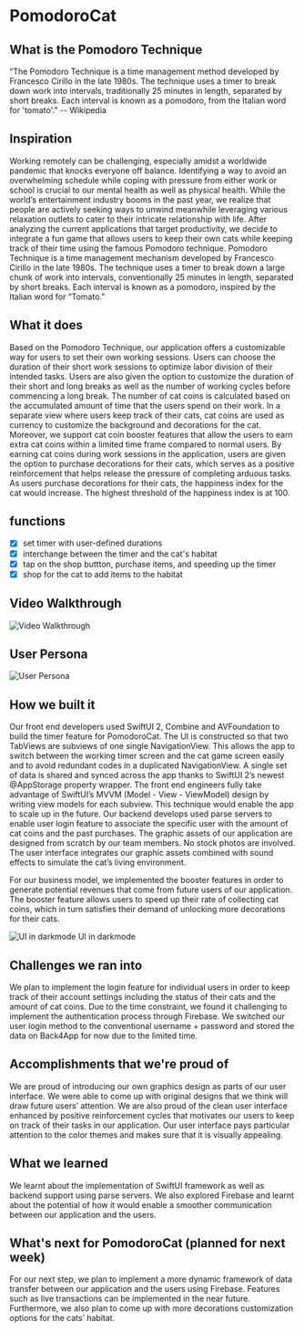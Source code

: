 # PomodoroCat
## What is the Pomodoro Technique
“The Pomodoro Technique is a time management method developed by Francesco Cirillo in the late 1980s. The technique uses a timer to break down work into intervals, traditionally 25 minutes in length, separated by short breaks. Each interval is known as a pomodoro, from the Italian word for 'tomato'.” -- Wikipedia


## Inspiration
Working remotely can be challenging, especially amidst a worldwide pandemic that knocks everyone off balance. Identifying a way to avoid an overwhelming schedule while coping with pressure from either work or school is crucial to our mental health as well as physical health. While the world’s entertainment industry booms in the past year, we realize that people are actively seeking ways to unwind meanwhile leveraging various relaxation outlets to cater to their intricate relationship with life. After analyzing the current applications that target productivity, we decide to integrate a fun game that allows users to keep their own cats while keeping track of their time using the famous Pomodoro technique. Pomodoro Technique is a time management mechanism developed by Francesco Cirillo in the late 1980s. The technique uses a timer to break down a large chunk of work into intervals, conventionally 25 minutes in length, separated by short breaks. Each interval is known as a pomodoro, inspired by the Italian word for “Tomato.”

## What it does
Based on the Pomodoro Technique, our application offers a customizable way for users to set their own working sessions. Users can choose the duration of their short work sessions to optimize labor division of their intended tasks. Users are also given the option to customize the duration of their short and long breaks as well as the number of working cycles before commencing a long break. The number of cat coins is calculated based on the accumulated amount of time that the users spend on their work. In a separate view where users keep track of their cats, cat coins are used as currency to customize the background and decorations for the cat. Moreover, we support cat coin booster features that allow the users to earn extra cat coins within a limited time frame compared to normal users. By earning cat coins during work sessions in the application, users are given the option to purchase decorations for their cats, which serves as a positive reinforcement that helps release the pressure of completing arduous tasks. As users purchase decorations for their cats, the happiness index for the cat would increase. The highest threshold of the happiness index is at 100. 

## functions
- [x] set timer with user-defined durations
- [x] interchange between the timer and the cat's habitat
- [x] tap on the shop buttton, purchase items, and speeding up the timer
- [x] shop for the cat to add items to the habitat

## Video Walkthrough
<img src='https://i.imgur.com/bIaYyMT.gif' title='Video Walkthrough' width='' alt='Video Walkthrough' />

## User Persona
![User Persona](https://i.imgur.com/LWCEWvZ.png)

## How we built it
Our front end developers used SwiftUI 2, Combine and AVFoundation to build the timer feature for PomodoroCat. The UI is constructed so that two TabViews are subviews of one single NavigationView. This allows the app to switch between the working timer screen and the cat game screen easily and to avoid redundant codes in a duplicated NavigationView. A single set of data is shared and synced across the app thanks to SwiftUI 2’s newest @AppStorage property wrapper. The front end engineers fully take advantage of SwiftUI’s MVVM (Model - View - ViewModel) design by writing view models for each subview. This technique would enable the app to scale up in the future. Our backend develops used parse servers to enable user login feature to associate the specific user with the amount of cat coins and the past purchases. The graphic assets of our application are designed from scratch by our team members. No stock photos are involved. The user interface integrates our graphic assets combined with sound effects to simulate the cat’s living environment. 

For our business model, we implemented the booster features in order to generate potential revenues that come from future users of our application. The booster feature allows users to speed up their rate of collecting cat coins, which in turn satisfies their demand of unlocking more decorations for their cats.

![UI in darkmode](https://i.imgur.com/duTurMp.png)
UI in darkmode
## Challenges we ran into
We plan to implement the login feature for individual users in order to keep track of their account settings including the status of their cats and the amount of cat coins. Due to the time constraint, we found it challenging to implement the authentication process through Firebase. We switched our user login method to the conventional username + password and stored the data on Back4App for now due to the limited time.

## Accomplishments that we're proud of
We are proud of introducing our own graphics design as parts of our user interface. We were able to come up with original designs that we think will draw future users’ attention. We are also proud of the clean user interface enhanced by positive reinforcement cycles that motivates our users to keep on track of their tasks in our application. Our user interface pays particular attention to the color themes and makes sure that it is visually appealing.

## What we learned
We learnt about the implementation of SwiftUI framework as well as backend support using parse servers. We also explored Firebase and learnt about the potential of how it would enable a smoother communication between our application and the users. 

## What's next for PomodoroCat (planned for next week)
For our next step, we plan to implement a more dynamic framework of data transfer between our application and the users using Firebase. Features such as live transactions can be implemented in the near future. Furthermore, we also plan to come up with more decorations customization options for the cats’ habitat. 

